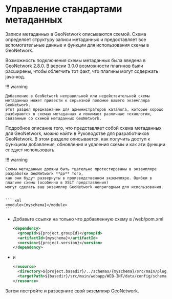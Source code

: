 # Управление стандартами метаданных

Записи метаданных в GeoNetwork описываются схемой. 
Схема определяет структуру записи метаданных и предоставляет все вспомогательные данные и функции для использования схемы в GeoNetwork.

Возможность подключения схемы метаданных была введена в GeoNetwork 2.8.0. В версии 3.0.0 возможности плагинов были расширены, 
чтобы облегчить тот факт, что плагины могут содержать java-код.

!!! warning

    Добавление в GeoNetwork неправильной или недействительной схемы метаданных может привести к серьезной поломке вашего экземпляра GeoNetwork. 
    Этот раздел предназначен для администраторов каталога, которые хорошо разбираются в схемах метаданных и понимают различные технологии, связанные со схемой метаданных GeoNetwork.


Подробное описание того, что представляет собой схема метаданных для GeoNetwork, можно найти в Руководстве для разработчиков GeoNetwork. 
В этом разделе описывается, как получить доступ к функциям добавления, обновления и удаления схемы и как эти функции следует использовать.

!!! warning

    Схемы метаданных должны быть тщательно протестированы в экземпляре разработки GeoNetwork **до** того, 
    как они будут развернуты в производственном экземпляре. Ошибки в плагине схемы (особенно в XSLT представления) 
    могут сделать ваш экземпляр GeoNetwork непригодным для использования.


    ``` xml
    <module>{myschema}</module>
    ```

- Добавьте ссылки на только что добавленную схему в /web/pom.xml

    ``` xml
    <dependency>
      <groupId>${project.groupId}</groupId>
      <artifactId>{myschema}</artifactId>
      <version>${project.version}</version>
    </dependency>
    ```

-   и

    ``` xml
    <resource>
      <directory>${project.basedir}/../schemas/{myschema}/src/main/plugin</directory>
      <targetPath>${basedir}/src/main/webapp/WEB-INF/data/config/schema_plugins</targetPath>
    </resource>
    ```

Затем постройте и разверните свой экземпляр GeoNetwork.
